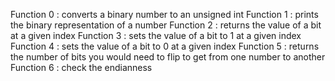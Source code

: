 Function 0 : converts a binary number to an unsigned int
Function 1 : prints the binary representation of a number
Function 2 : returns the value of a bit at a given index
Function 3 : sets the value of a bit to 1 at a given index
Function 4 : sets the value of a bit to 0 at a given index
Function 5 : returns the number of bits you would need to flip to get from one number to another
Function 6 : check the endianness